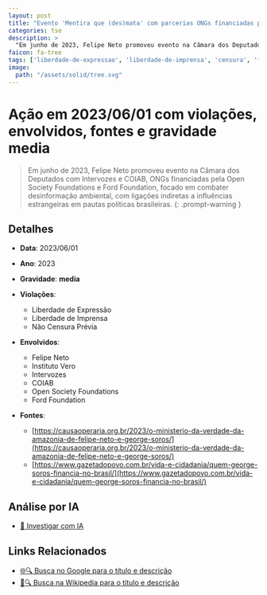 ```yaml
---
layout: post
title: "Evento 'Mentira que (des)mata' com parcerias ONGs financiadas por Soros e Ford"
categories: tse
description: > 
  "Em junho de 2023, Felipe Neto promoveu evento na Câmara dos Deputados com Intervozes e COIAB, ONGs financiadas pela Open Society Foundations e Ford Foundation, focado em combater desinformação ambiental, com ligações indiretas a influências estrangeiras em pautas políticas brasileiras."
faicon: fa-tree
tags: ['liberdade-de-expressao', 'liberdade-de-imprensa', 'censura', 'felipe-neto', 'instituto-vero', 'intervozes', 'coiab', 'open-society-foundations', 'ford-foundation', 'gravidade-media', 'ambientalismo', 'desinformacao', 'ongs', 'imperialismo']
image:
  path: "/assets/solid/tree.svg"
---
```


# Ação em 2023/06/01 com violações, envolvidos, fontes e gravidade media

> Em junho de 2023, Felipe Neto promoveu evento na Câmara dos Deputados com Intervozes e COIAB, ONGs financiadas pela Open Society Foundations e Ford Foundation, focado em combater desinformação ambiental, com ligações indiretas a influências estrangeiras em pautas políticas brasileiras.
{: .prompt-warning }

## Detalhes
- **Data**: 2023/06/01
- **Ano**: 2023
- **Gravidade**: **media** <i class="fas fa-tree"></i>

- **Violações**:
  - Liberdade de Expressão
  - Liberdade de Imprensa
  - Não Censura Prévia
- **Envolvidos**:
  - Felipe Neto
  - Instituto Vero
  - Intervozes
  - COIAB
  - Open Society Foundations
  - Ford Foundation
- **Fontes**:
  - [https://causaoperaria.org.br/2023/o-ministerio-da-verdade-da-amazonia-de-felipe-neto-e-george-soros/](https://causaoperaria.org.br/2023/o-ministerio-da-verdade-da-amazonia-de-felipe-neto-e-george-soros/)
  - [https://www.gazetadopovo.com.br/vida-e-cidadania/quem-george-soros-financia-no-brasil/](https://www.gazetadopovo.com.br/vida-e-cidadania/quem-george-soros-financia-no-brasil/)

## Análise por IA
- [🤖 Investigar com IA](https://www.perplexity.ai/search?q=%20Evento%20%27Mentira%20que%20%28des%29mata%27%20com%20parcerias%20ONGs%20financiadas%20por%20Soros%20e%20Ford%20Em%20junho%20de%202023%2C%20Felipe%20Neto%20promoveu%20evento%20na%20C%C3%A2mara%20dos%20Deputados%20com%20Intervozes%20e%20COIAB%2C%20ONGs%20financiadas%20pela%20Open%20Society%20Foundations%20e%20Ford%20Foundation%2C%20focado%20em%20combater%20desinforma%C3%A7%C3%A3o%20ambiental%2C%20com%20liga%C3%A7%C3%B5es%20indiretas%20a%20influ%C3%AAncias%20estrangeiras%20em%20pautas%20pol%C3%ADticas%20brasileiras.%20Liberdade%20de%20Express%C3%A3o%20Liberdade%20de%20Imprensa%20N%C3%A3o%20Censura%20Pr%C3%A9via%202023%20gravidade%20media)

## Links Relacionados
- [🌐🔍 Busca no Google para o título e descrição](https://www.google.com/search?q=%20Evento%20%27Mentira%20que%20%28des%29mata%27%20com%20parcerias%20ONGs%20financiadas%20por%20Soros%20e%20Ford%20Em%20junho%20de%202023%2C%20Felipe%20Neto%20promoveu%20evento%20na%20C%C3%A2mara%20dos%20Deputados%20com%20Intervozes%20e%20COIAB%2C%20ONGs%20financiadas%20pela%20Open%20Society%20Foundations%20e%20Ford%20Foundation%2C%20focado%20em%20combater%20desinforma%C3%A7%C3%A3o%20ambiental%2C%20com%20liga%C3%A7%C3%B5es%20indiretas%20a%20influ%C3%AAncias%20estrangeiras%20em%20pautas%20pol%C3%ADticas%20brasileiras.%20Liberdade%20de%20Express%C3%A3o%20Liberdade%20de%20Imprensa%20N%C3%A3o%20Censura%20Pr%C3%A9via%202023%20gravidade%20media)
- [📖🔍 Busca na Wikipedia para o título e descrição](https://pt.wikipedia.org/w/index.php?search=%20Evento%20%27Mentira%20que%20%28des%29mata%27%20com%20parcerias%20ONGs%20financiadas%20por%20Soros%20e%20Ford%20Em%20junho%20de%202023%2C%20Felipe%20Neto%20promoveu%20evento%20na%20C%C3%A2mara%20dos%20Deputados%20com%20Intervozes%20e%20COIAB%2C%20ONGs%20financiadas%20pela%20Open%20Society%20Foundations%20e%20Ford%20Foundation%2C%20focado%20em%20combater%20desinforma%C3%A7%C3%A3o%20ambiental%2C%20com%20liga%C3%A7%C3%B5es%20indiretas%20a%20influ%C3%AAncias%20estrangeiras%20em%20pautas%20pol%C3%ADticas%20brasileiras.%20Liberdade%20de%20Express%C3%A3o%20Liberdade%20de%20Imprensa%20N%C3%A3o%20Censura%20Pr%C3%A9via%202023%20gravidade%20media)

